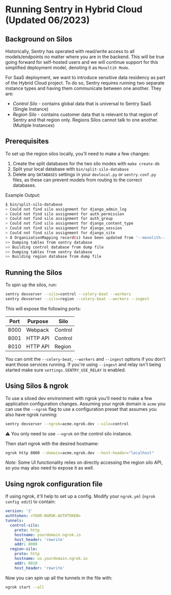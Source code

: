 # Running Sentry in Hybrid Cloud (Updated 06/2023)

## Background on Silos

Historically, Sentry has operated with read/write access to all models/endpoints no matter where you are in the backend. This will be true going forward for self-hosted users and we will continue support for this simplified deployment model, denoting it as `Monoltih Mode`.

For SaaS deployment, we want to introduce sensitive data residency as part of the Hybrid Cloud project. To do so, Sentry requires running two separate instance types and having them communicate between one another. They are:

- _Control Silo_ - contains global data that is universal to Sentry SaaS (Single Instance)
- _Region Silo_ - contains customer data that is relevant to that region of Sentry and that region only. Regions Silos cannot talk to one another. (Multiple Instances)

## Prerequisites

To set up the region silos locally, you'll need to make a few changes:

1. Create the split databases for the two silo modes with `make create-db`
2. Split your local database with `bin/split-silo-database`
3. Delete any `DATABASES` settings in your `devlocal.py` or `sentry.conf.py` files, as these can prevent models from routing to the correct databases.

Example Output:

```sh
$ bin/split-silo-database
> Could not find silo assignment for django_admin_log
> Could not find silo assignment for auth_permission
> Could not find silo assignment for auth_group
> Could not find silo assignment for django_content_type
> Could not find silo assignment for django_session
> Could not find silo assignment for django_site
> 8 OrganizationMapping record(s) have been updated from '--monolith--' to 'us'
>> Dumping tables from sentry database
>> Building control database from dump file
>> Dumping tables from sentry database
>> Building region database from dump file
```

## Running the Silos

To spin up the silos, run:

```sh
sentry devserver --silo=control --celery-beat --workers
sentry devserver --silo=region --celery-beat --workers --ingest
```

This will expose the following ports:

| Port | Purpose  | Silo    |
| ---- | -------- | ------- |
| 8000 | Webpack  | Control |
| 8001 | HTTP API | Control |
| 8010 | HTTP API | Region  |

You can omit the `--celery-beat`, `--workers` and `--ingest` options if you don't want those services running.
If you're using `--ingest` and relay isn't being started make sure `settings.SENTRY_USE_RELAY` is enabled.

## Using Silos & ngrok

To use a siloed dev environment with ngrok you'll need to make a few application
configuration changes. Assuming your ngrok domain is `acme` you can use the `--ngrok`
flag to use a configuration preset that assumes you also have ngrok running:

```sh
sentry devserver --ngrok=acme.ngrok.dev --silo=control
```

:warning: You only need to use `--ngrok` on the control silo instance.

Then start ngrok with the desired hostname:

```bash
ngrok http 8000 --domain=acme.ngrok.dev --host-header="localhost"
```

_Note:_ Some UI functionality relies on directly accessing the region silo API, so you may also need to expose it as well.

## Using ngrok configuration file

If using ngrok, it'll help to set up a config. Modify your `ngrok.yml` (`ngrok config edit`) to contain:

```yml
version: '2'
authtoken: <YOUR-NGROK-AUTHTOKEN>
tunnels:
  control-silo:
    proto: http
    hostname: yourdomain.ngrok.io
    host_header: 'rewrite'
    addr: 8000
  region-silo:
    proto: http
    hostname: us.yourdomain.ngrok.io
    addr: 8010
    host_header: 'rewrite'
```

Now you can spin up all the tunnels in the file with:

```sh
ngrok start --all
```
